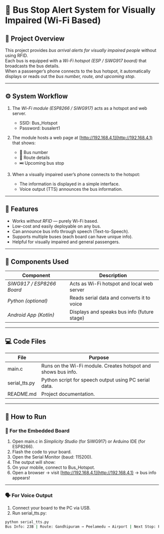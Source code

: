 # 🚌 Bus Stop Alert System for Visually Impaired (Wi-Fi Based)

## 📘 Project Overview
This project provides *bus arrival alerts for visually impaired people* without using RFID.  
Each bus is equipped with a *Wi-Fi hotspot (ESP / SiWG917 board)* that broadcasts the bus details.  
When a passenger’s phone connects to the bus hotspot, it automatically displays or reads out the *bus number, route, and upcoming stop*.

---

## ⚙️ System Workflow

1. The *Wi-Fi module (ESP8266 / SiWG917)* acts as a hotspot and web server.  
   - SSID: Bus_Hotspot  
   - Password: busalert1

2. The module hosts a web page at [http://192.168.4.1](http://192.168.4.1) that shows:
   - 🚌 Bus number  
   - 📍 Route details  
   - ⏭️ Upcoming bus stop  

3. When a visually impaired user’s phone connects to the hotspot:
   - The information is displayed in a simple interface.  
   - Voice output (TTS) announces the bus information.

---

## 🧠 Features
- Works *without RFID* — purely Wi-Fi based.
- Low-cost and easily deployable on any bus.
- Can announce bus info through speech (Text-to-Speech).
- Supports multiple buses (each board can have unique info).
- Helpful for visually impaired and general passengers.

---

## 🧩 Components Used
| Component | Description |
|------------|-------------|
| *SiWG917 / ESP8266 Board* | Acts as Wi-Fi hotspot and local web server |
| *Python (optional)* | Reads serial data and converts it to voice |
| *Android App (Kotlin)* | Displays and speaks bus info (future stage) |

---

## 💻 Code Files
| File | Purpose |
|------|----------|
| main.c | Runs on the Wi-Fi module. Creates hotspot and shows bus info. |
| serial_tts.py | Python script for speech output using PC serial data. |
| README.md | Project documentation. |

---

## 🚀 How to Run

### 🧠 For the Embedded Board
1. Open main.c in *Simplicity Studio* (for SiWG917) or Arduino IDE (for ESP8266).  
2. Flash the code to your board.  
3. Open the Serial Monitor (baud: 115200).  
4. The output will show:
5. On your mobile, connect to Bus_Hotspot.
6. Open a browser → visit [http://192.168.4.1](http://192.168.4.1) → bus info appears!

---

### 🗣️ For Voice Output 
1. Connect your board to the PC via USB.  
2. Run serial_tts.py:
```bash
python serial_tts.py
Bus Info: 23B | Route: Gandhipuram → Peelamedu → Airport | Next Stop: Peelamedu
